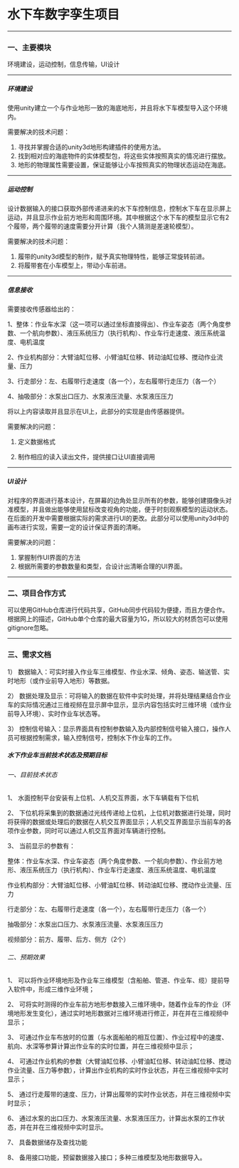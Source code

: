 # 水下车数字孪生项目

***

### 一、主要模块

环境建设，运动控制，信息传输，UI设计

***

##### 环境建设

使用unity建立一个与作业地形一致的海底地形，并且将水下车模型导入这个环境内。

需要解决的技术问题：

1. 寻找并掌握合适的unity3d地形构建插件的使用方法。
2. 找到相对应的海底物件的实体模型包，将这些实体按照真实的情况进行摆放。
3. 地形的物理属性需要设置，保证能够让小车按照真实的物理状态运动在海底。

***

##### 运动控制

设计数据输入的接口获取外部传递进来的水下车控制信息，控制水下车在显示屏上运动，并且显示作业前方地形和周围环境。其中根据这个水下车的模型显示它有2个履带，两个履带的速度需要分开计算（我个人猜测是差速轮模型）。

需要解决的技术问题：

1. 履带的unity3d模型的制作，赋予真实物理特性，能够正常旋转前进。
2. 将履带套在小车模型上，带动小车前进。

***

##### 信息接收

需要接收传感器给出的：

1、整体：作业车水深（这一项可以通过坐标直接得出）、作业车姿态（两个角度参数、一个航向参数）、液压系统压力（执行机构）、作业车行走速度、液压系统温度、电机温度

2、作业机构部分：大臂油缸位移、小臂油缸位移、转动油缸位移、搅动作业流量、压力

3、行走部分：左、右履带行走速度（各一个），左右履带行走压力（各一个）

4、抽吸部分：水泵出口压力、水泵液压流量、水泵液压压力

将以上内容读取并且显示在UI上，此部分的实现是由传感器提供。

需要解决的问题：

1. 定义数据格式

2. 制作相应的读入读出文件，提供接口让UI直接调用

***

##### UI设计

对程序的界面进行基本设计，在屏幕的边角处显示所有的参数，能够创建摄像头对准模型，并且做出能够使用鼠标改变视角的功能，便于时刻观察模型的运动状态。在后面的开发中需要根据实际的需求进行UI的更改。此部分可以使用unity3d中的画布进行实现，需要一定的设计保证界面的清晰。

需要解决的问题：

1. 掌握制作UI界面的方法
2. 根据所需要的参数数量和类型，合设计出清晰合理的UI界面。

***

### 二、项目合作方式

可以使用GitHub仓库进行代码共享，GitHub同步代码较为便捷，而且方便合作。根据网上的描述，GitHub单个仓库的最大容量为1G，所以较大的材质包可以使用gitignore忽略。

***

### 三、需求文档

1） 数据输入：可实时接入作业车三维模型、作业水深、倾角、姿态、输送管、实时地形（或作业前导入地形）等数据。

2） 数据处理及显示：可将输入的数据在软件中实时处理，并将处理结果结合作业车的实际情况通过三维视频在显示屏中显示，显示内容包括实时三维环境（或作业前导入环境）、实时作业车状态等。

3） 控制信号输入：显示界面具有控制参数输入及内部控制信号输入接口，操作人员可根据控制需求，输入控制信号，控制水下作业车的工作。

##### 水下作业车当前技术状态及预期目标

###### 一、目前技术状态

1、              水面控制平台安装有上位机、人机交互界面，水下车辆载有下位机

2、              下位机将采集到的数据通过光线传递给上位机，上位机对数据进行处理，同时将获得的数据或处理后的数据在人机交互界面显示；人机交互界面显示当前车的各项作业参数，同时可以通过人机交互界面对车辆进行控制。

3、              当前显示的参数有：

整体：作业车水深、作业车姿态（两个角度参数、一个航向参数）、作业前方地形、液压系统压力（执行机构）、作业车行走速度、液压系统温度、电机温度

作业机构部分：大臂油缸位移、小臂油缸位移、转动油缸位移、搅动作业流量、压力

行走部分：左、右履带行走速度（各一个），左右履带行走压力（各一个）

抽吸部分：水泵出口压力、水泵液压流量、水泵液压压力

视频部分：前方、履带、后方、侧方（2个）

###### 二、预期效果

1、              可以将作业环境地形及作业车三维模型（含船舶、管道、作业车、缆）提前导入软件中，形成三维作业环境；

2、              可将实时测得的作业车前方地形参数接入三维环境中，随着作业车的作业（环境地形发生变化），通过实时地形数据对三维环境进行修正，并在并在三维视频中显示；

3、              可通过作业车布放时的位置（与水面船舶的相互位置）、作业过程中的速度、航向、水深等参算计算出作业车的实时位置，并在三维视频中显示；

4、              可通过作业机构的参数（大臂油缸位移、小臂油缸位移、转动油缸位移、搅动作业流量、压力等参数），计算出作业机构的实时作业状态，并在三维视频中实时显示；

5、              通过行走履带的速度、压力，计算出履带的实时作业状态，并在三维视频中实时显示；

6、              通过水泵的出口压力、水泵液压流量、水泵液压压力，计算出水泵的工作状态，并在并在三维视频中实时显示。

7、              具备数据储存及查找功能

8、              备用接口功能，预留数据接入接口；多种三维模型及地形数据导入。
